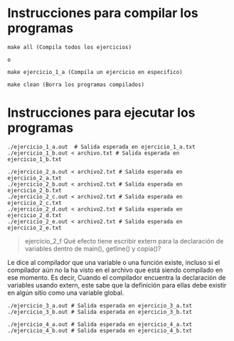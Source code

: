 # Instrucciones para compilar los programas

```
make all (Compila todos los ejercicios)

o

make ejercicio_1_a (Compila un ejercicio en especifico)
```

```
make clean (Borra los programas compilados)
```

# Instrucciones para ejecutar los programas

```
./ejercicio_1_a.out  # Salida esperada en ejercicio_1_a.txt
./ejercicio_1_b.out < archivo.txt # Salida esperada en ejercicio_1_b.txt
```

```
./ejercicio_2_a.out < archivo2.txt # Salida esperada en ejercicio_2_a.txt
./ejercicio_2_b.out < archivo2.txt # Salida esperada en ejercicio_2_b.txt
./ejercicio_2_c.out < archivo2.txt # Salida esperada en ejercicio_2_c.txt
./ejercicio_2_d.out < archivo2.txt # Salida esperada en ejercicio_2_d.txt
./ejercicio_2_e.out < archivo2.txt # Salida esperada en ejercicio_2_e.txt
```
> ejercicio_2_f
Qué efecto tiene escribir extern para la declaración de variables dentro de main(), getline() y copia()?

Le dice al compilador que una variable o una función existe, incluso si el compilador aún no la ha visto en el archivo que está siendo compilado en ese momento. Es decir, Cuando el compilador encuentra la declaración de variables usando extern, este sabe que la definición para ellas debe existir en algún sitio como una variable global.


```
./ejercicio_3_a.out # Salida esperada en ejercicio_3_a.txt
./ejercicio_3_b.out # Salida esperada en ejercicio_3_b.txt
```

```
./ejercicio_4_a.out # Salida esperada en ejercicio_4_a.txt
./ejercicio_4_b.out # Salida esperada en ejercicio_4_b.txt
```
